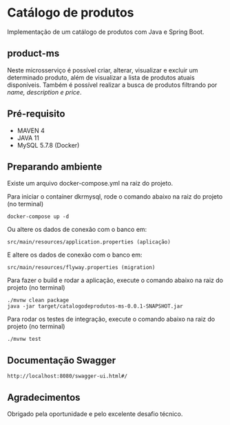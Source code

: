 # Catálogo de produtos

Implementação de um catálogo de produtos com Java e Spring Boot.

## product-ms

Neste microsserviço é possível criar, alterar, visualizar e excluir um determinado produto, além de visualizar a lista de produtos atuais disponíveis. Também é possível realizar a busca de produtos filtrando por *name, description e price*.

## Pré-requisito
- MAVEN 4
- JAVA 11
- MySQL 5.7.8 (Docker)

## Preparando ambiente
Existe um arquivo docker-compose.yml na raiz do projeto.

Para iniciar o container dkrmysql, rode o comando abaixo na raiz do projeto (no terminal)
```
docker-compose up -d
```
Ou altere os dados de conexão com o banco em:
```
src/main/resources/application.properties (aplicação)
```
E altere os dados de conexão com o banco em:
```
src/main/resources/flyway.properties (migration)
```
Para fazer o build e rodar a aplicação, execute o comando abaixo na raiz do projeto (no terminal)
```
./mvnw clean package
java -jar target/catalogodeprodutos-ms-0.0.1-SNAPSHOT.jar
```
Para rodar os testes de integração, execute o comando abaixo na raiz do projeto (no terminal)
```
./mvnw test
```

## Documentação Swagger

```
http://localhost:8080/swagger-ui.html#/
```

## Agradecimentos

Obrigado pela oportunidade e pelo excelente desafio técnico.